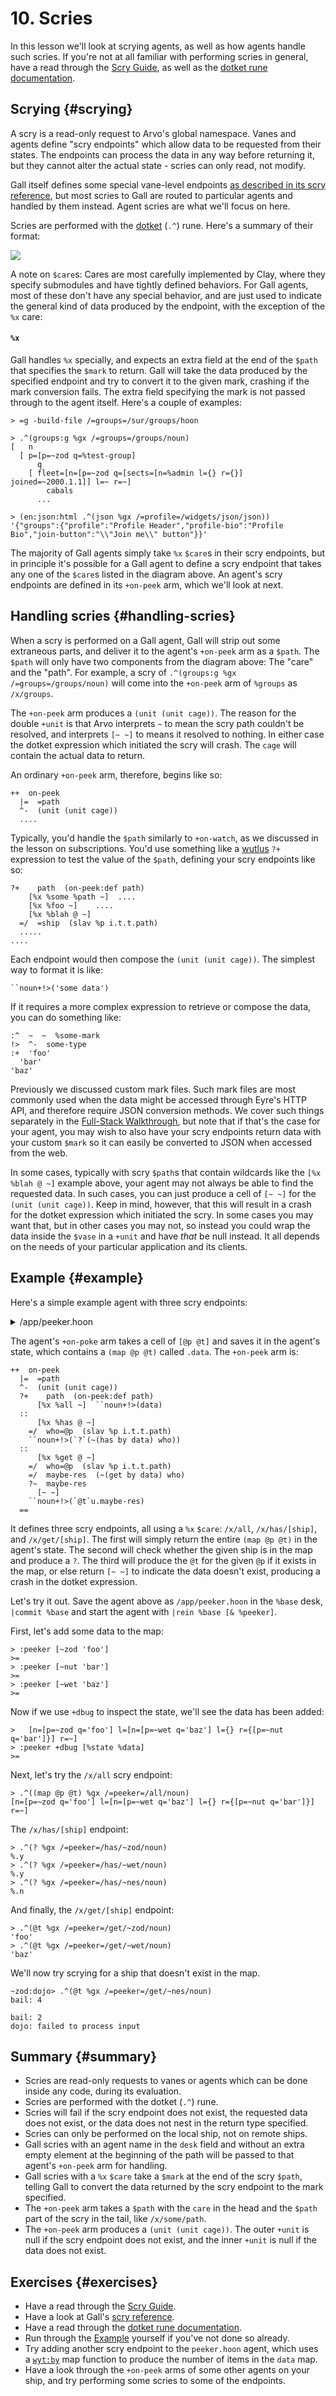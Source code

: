 # 10. Scries

In this lesson we'll look at scrying agents, as well as how agents handle such scries. If you're not at all familiar with performing scries in general, have a read through the [Scry Guide](../../system/kernel/arvo/guides/scry.md), as well as the [dotket rune documentation](../../language/hoon/reference/rune/dot.md#dotket).

## Scrying {#scrying}

A scry is a read-only request to Arvo's global namespace. Vanes and agents define "scry endpoints" which allow data to be requested from their states. The endpoints can process the data in any way before returning it, but they cannot alter the actual state - scries can only read, not modify.

Gall itself defines some special vane-level endpoints [as described in its scry reference](../../system/kernel/gall/reference/scry.md), but most scries to Gall are routed to particular agents and handled by them instead. Agent scries are what we'll focus on here. 

Scries are performed with the [dotket](../../language/hoon/reference/rune/dot.md#dotket) (`.^`) rune. Here's a summary of their format:

![](https://media.urbit.org/docs/arvo/scry-diagram-v2.svg)

A note on `$care`s: Cares are most carefully implemented by Clay, where they specify submodules and have tightly defined behaviors. For Gall agents, most of these don't have any special behavior, and are just used to indicate the general kind of data produced by the endpoint, with the exception of the `%x` care:

#### `%x`

Gall handles `%x` specially, and expects an extra field at the end of the `$path` that specifies the `$mark` to return. Gall will take the data produced by the specified endpoint and try to convert it to the given mark, crashing if the mark conversion fails. The extra field specifying the mark is not passed through to the agent itself. Here's a couple of examples:

```
> =g -build-file /=groups=/sur/groups/hoon

> .^(groups:g %gx /=groups=/groups/noun)
[   n
  [ p=[p=~zod q=%test-group]
      q
    [ fleet=[n=[p=~zod q=[sects=[n=%admin l={} r={}] joined=~2000.1.1]] l=~ r=~]
        cabals
      ...

> (en:json:html .^(json %gx /=profile=/widgets/json/json))
'{"groups":{"profile":"Profile Header","profile-bio":"Profile Bio","join-button":"\\"Join me\\" button"}}'
```

The majority of Gall agents simply take `%x` `$care`s in their scry endpoints, but in principle it's possible for a Gall agent to define a scry endpoint that takes any one of the `$care`s listed in the diagram above. An agent's scry endpoints are defined in its `+on-peek` arm, which we'll look at next.

## Handling scries {#handling-scries}

When a scry is performed on a Gall agent, Gall will strip out some extraneous parts, and deliver it to the agent's `+on-peek` arm as a `$path`. The `$path` will only have two components from the diagram above: The "care" and the "path". For example, a scry of `.^(groups:g %gx /=groups=/groups/noun)` will come into the `+on-peek` arm of `%groups` as `/x/groups`.

The `+on-peek` arm produces a `(unit (unit cage))`. The reason for the double `+unit` is that Arvo interprets `~` to mean the scry path couldn't be resolved, and interprets `[~ ~]` to means it resolved to nothing. In either case the dotket expression which initiated the scry will crash. The `cage` will contain the actual data to return.

An ordinary `+on-peek` arm, therefore, begins like so:

```hoon
++  on-peek
  |=  =path
  ^-  (unit (unit cage))
  ....
```

Typically, you'd handle the `$path` similarly to `+on-watch`, as we discussed in the lesson on subscriptions. You'd use something like a [wutlus](../../language/hoon/reference/rune/wut.md#wutlus) `?+` expression to test the value of the `$path`, defining your scry endpoints like so:

```hoon
?+    path  (on-peek:def path)
    [%x %some %path ~]  ....
    [%x %foo ~]    ....
    [%x %blah @ ~]
  =/  =ship  (slav %p i.t.t.path)
  .....
....
```

Each endpoint would then compose the `(unit (unit cage))`. The simplest way to format it is like:

```hoon
``noun+!>('some data')
```

If it requires a more complex expression to retrieve or compose the data, you can do something like:

```hoon
:^  ~  ~  %some-mark
!>  ^-  some-type
:+  'foo'
  'bar'
'baz'
```

Previously we discussed custom mark files. Such mark files are most commonly used when the data might be accessed through Eyre's HTTP API, and therefore require JSON conversion methods. We cover such things separately in the [Full-Stack Walkthrough](../app-school-full-stack), but note that if that's the case for your agent, you may wish to also have your scry endpoints return data with your custom `$mark` so it can easily be converted to JSON when accessed from the web.

In some cases, typically with scry `$path`s that contain wildcards like the `[%x %blah @ ~]` example above, your agent may not always be able to find the requested data. In such cases, you can just produce a cell of `[~ ~]` for the `(unit (unit cage))`. Keep in mind, however, that this will result in a crash for the dotket expression which initiated the scry. In some cases you may want that, but in other cases you may not, so instead you could wrap the data inside the `$vase` in a `+unit` and have _that_ be null instead. It all depends on the needs of your particular application and its clients.

## Example {#example}

Here's a simple example agent with three scry endpoints:

<details>
<summary>/app/peeker.hoon</summary>

```hoon
/+  default-agent, dbug
|%
+$  versioned-state
  $%  state-0
  ==
+$  state-0  [%0 data=(map @p @t)]
+$  card  card:agent:gall
--
%-  agent:dbug
=|  state-0
=*  state  -
^-  agent:gall
|_  =bowl:gall
+*  this  .
    def   ~(. (default-agent this %.n) bowl)
::
++  on-init
  ^-  (quip card _this)
  `this
::
++  on-save
  ^-  vase
  !>(state)
::
++  on-load
  |=  old-state=vase
  ^-  (quip card _this)
  =/  old  !<(versioned-state old-state)
  ?-  -.old
    %0  `this(state old)
  ==
::
++  on-poke
  |=  [=mark =vase]
  ^-  (quip card _this)
  ?>  =(src.bowl our.bowl)
  ?+    mark  (on-poke:def mark vase)
      %noun
    `this(data (~(put by data) !<([@p @t] vase)))
  ==
::
++  on-watch  on-watch:def
++  on-leave  on-leave:def
::
++  on-peek
  |=  =path
  ^-  (unit (unit cage))
  ?+    path  (on-peek:def path)
      [%x %all ~]  ``noun+!>(data)
  ::
      [%x %has @ ~]
    =/  who=@p  (slav %p i.t.t.path)
    ``noun+!>(`?`(~(has by data) who))
  ::
      [%x %get @ ~]
    =/  who=@p  (slav %p i.t.t.path)
    =/  maybe-res  (~(get by data) who)
    ?~  maybe-res
      [~ ~]
    ``noun+!>(`@t`u.maybe-res)
  ==
::
++  on-agent  on-agent:def
++  on-arvo   on-arvo:def
++  on-fail   on-fail:def
--
```

</details>

The agent's `+on-poke` arm takes a cell of `[@p @t]` and saves it in the agent's state, which contains a `(map @p @t)` called `.data`. The `+on-peek` arm is:

```hoon
++  on-peek
  |=  =path
  ^-  (unit (unit cage))
  ?+    path  (on-peek:def path)
      [%x %all ~]  ``noun+!>(data)
  ::
      [%x %has @ ~]
    =/  who=@p  (slav %p i.t.t.path)
    ``noun+!>(`?`(~(has by data) who))
  ::
      [%x %get @ ~]
    =/  who=@p  (slav %p i.t.t.path)
    =/  maybe-res  (~(get by data) who)
    ?~  maybe-res
      [~ ~]
    ``noun+!>(`@t`u.maybe-res)
  ==
```

It defines three scry endpoints, all using a `%x` `$care`: `/x/all`, `/x/has/[ship]`, and `/x/get/[ship]`. The first will simply return the entire `(map @p @t)` in the agent's state. The second will check whether the given ship is in the map and produce a `?`. The third will produce the `@t` for the given `@p` if it exists in the map, or else return `[~ ~]` to indicate the data doesn't exist, producing a crash in the dotket expression.

Let's try it out. Save the agent above as `/app/peeker.hoon` in the `%base` desk, `|commit %base` and start the agent with `|rein %base [& %peeker]`.

First, let's add some data to the map:

```
> :peeker [~zod 'foo']
>=
> :peeker [~nut 'bar']
>=
> :peeker [~wet 'baz']
>=
```

Now if we use `+dbug` to inspect the state, we'll see the data has been added:

```
>   [n=[p=~zod q='foo'] l=[n=[p=~wet q='baz'] l={} r={[p=~nut q='bar']}] r=~]
> :peeker +dbug [%state %data]
>=
```

Next, let's try the `/x/all` scry endpoint:

```
> .^((map @p @t) %gx /=peeker=/all/noun)
[n=[p=~zod q='foo'] l=[n=[p=~wet q='baz'] l={} r={[p=~nut q='bar']}] r=~]
```

The `/x/has/[ship]` endpoint:

```
> .^(? %gx /=peeker=/has/~zod/noun)
%.y
> .^(? %gx /=peeker=/has/~wet/noun)
%.y
> .^(? %gx /=peeker=/has/~nes/noun)
%.n
```

And finally, the `/x/get/[ship]` endpoint:

```
> .^(@t %gx /=peeker=/get/~zod/noun)
'foo'
> .^(@t %gx /=peeker=/get/~wet/noun)
'baz'
```

We'll now try scrying for a ship that doesn't exist in the map.

```
~zod:dojo> .^(@t %gx /=peeker=/get/~nes/noun)
bail: 4

bail: 2
dojo: failed to process input
```

## Summary {#summary}

- Scries are read-only requests to vanes or agents which can be done inside any code, during its evaluation.
- Scries are performed with the dotket (`.^`) rune.
- Scries will fail if the scry endpoint does not exist, the requested data does not exist, or the data does not nest in the return type specified.
- Scries can only be performed on the local ship, not on remote ships.
- Gall scries with an agent name in the `desk` field and without an extra empty element at the beginning of the path will be passed to that agent's `+on-peek` arm for handling.
- Gall scries with a `%x` `$care` take a `$mark` at the end of the scry `$path`, telling Gall to convert the data returned by the scry endpoint to the mark specified.
- The `+on-peek` arm takes a `$path` with the `care` in the head and the `$path` part of the scry in the tail, like `/x/some/path`.
- The `+on-peek` arm produces a `(unit (unit cage))`. The outer `+unit` is null if the scry endpoint does not exist, and the inner `+unit` is null if the data does not exist.

## Exercises {#exercises}

- Have a read through the [Scry Guide](../../system/kernel/arvo/guides/scry.md).
- Have a look at Gall's [scry reference](../../system/kernel/gall/reference/scry.md).
- Have a read through the [dotket rune documentation](../../language/hoon/reference/rune/dot.md#dotket).
- Run through the [Example](#example) yourself if you've not done so already.
- Try adding another scry endpoint to the `peeker.hoon` agent, which uses a [`wyt:by`](../../language/hoon/reference/stdlib/2i.md#wytby) map function to produce the number of items in the `data` map.
- Have a look through the `+on-peek` arms of some other agents on your ship, and try performing some scries to some of the endpoints.
